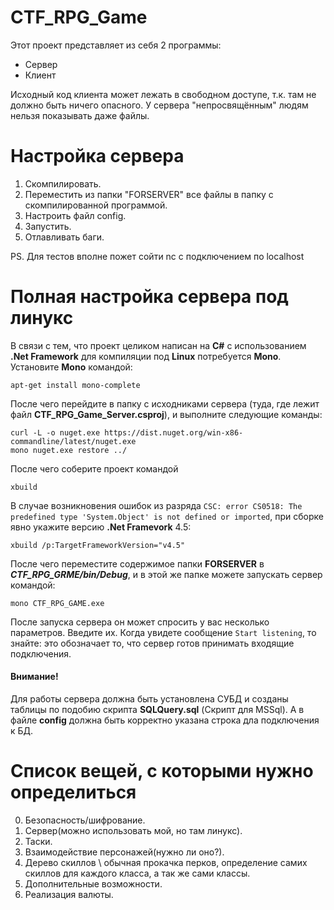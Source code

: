 # CTF_RPG_Game

Этот проект представляет из себя 2 программы:
 - Сервер
 - Клиент
 
Исходный код клиента может лежать в свободном доступе, т.к. там не должно быть ничего опасного. У сервера "непросвящённым" людям нельзя показывать даже файлы.

# Настройка сервера

1. Скомпилировать.
2. Переместить из папки "FORSERVER" все файлы в папку с скомпилированной программой.
3. Настроить файл config.
4. Запустить.
5. Отлавливать баги.

PS. Для тестов вполне пожет сойти nc с подключением по localhost

# Полная настройка сервера под линукс

В связи с тем, что проект целиком написан на **C#** с использованием **.Net Framework** для компиляции под **Linux** потребуется **Mono**. Установите **Mono** командой: 

    apt-get install mono-complete
    
После чего перейдите в папку с исходниками сервера (туда, где лежит файл **CTF_RPG_Game_Server.csproj**), и выполните следующие команды:

    curl -L -o nuget.exe https://dist.nuget.org/win-x86-commandline/latest/nuget.exe    
    mono nuget.exe restore ../

После чего соберите проект командой

    xbuild
    
В случае возникновения ошибок из разряда `CSC: error CS0518: The predefined type 'System.Object' is not defined or imported`, при сборке явно укажите версию **.Net Framevork** 4.5:

    xbuild /p:TargetFrameworkVersion="v4.5"

После чего переместите содержимое папки **FORSERVER** в ***CTF_RPG_GRME/bin/Debug***, и в этой же папке можете запускать сервер командой:

    mono CTF_RPG_GAME.exe
    
После запуска сервера он может спросить у вас несколько параметров. Введите их. Когда увидете сообщение `Start listening`, то знайте: это обозначает то, что сервер готов принимать входящие подключения.

#### Внимание!

Для работы сервера должна быть установлена СУБД и созданы таблицы по подобию скрипта **SQLQuery.sql** (Скрипт для MSSql). А в файле **config** должна быть корректно указана строка дла подключения к БД. 

# Список вещей, с которыми нужно определиться

0. Безопасность/шифрование.
1. Сервер(можно использовать мой, но там линукс).
2. Таски.
3. Взаимодействие персонажей(нужно ли оно?).
4. Дерево скиллов \ обычная прокачка перков, определение самих скиллов для каждого класса, а так же сами классы.
5. Дополнительные возможности.
6. Реализация валюты.
